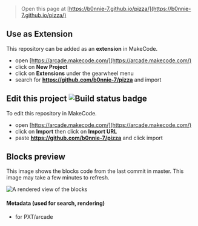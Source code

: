  


> Open this page at [https://b0nnie-7.github.io/pizza/](https://b0nnie-7.github.io/pizza/)

## Use as Extension

This repository can be added as an **extension** in MakeCode.

* open [https://arcade.makecode.com/](https://arcade.makecode.com/)
* click on **New Project**
* click on **Extensions** under the gearwheel menu
* search for **https://github.com/b0nnie-7/pizza** and import

## Edit this project ![Build status badge](https://github.com/b0nnie-7/pizza/workflows/MakeCode/badge.svg)

To edit this repository in MakeCode.

* open [https://arcade.makecode.com/](https://arcade.makecode.com/)
* click on **Import** then click on **Import URL**
* paste **https://github.com/b0nnie-7/pizza** and click import

## Blocks preview

This image shows the blocks code from the last commit in master.
This image may take a few minutes to refresh.

![A rendered view of the blocks](https://github.com/b0nnie-7/pizza/raw/master/.github/makecode/blocks.png)

#### Metadata (used for search, rendering)

* for PXT/arcade
<script src="https://makecode.com/gh-pages-embed.js"></script><script>makeCodeRender("{{ site.makecode.home_url }}", "{{ site.github.owner_name }}/{{ site.github.repository_name }}");</script>
